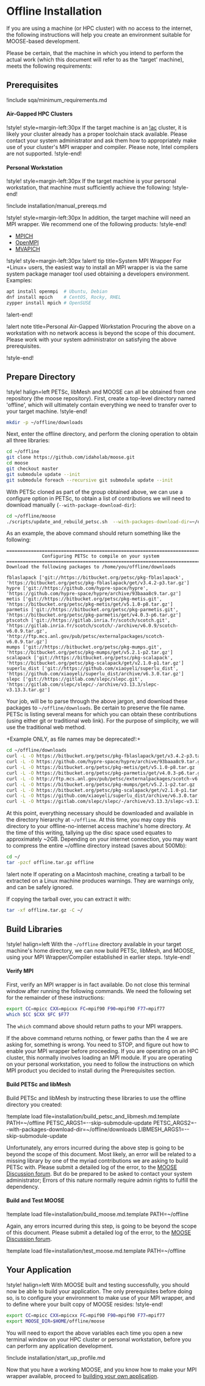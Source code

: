 # Offline Installation

If you are using a machine (or HPC cluster) with no access to the internet, the following
instructions will help you create an environment suitable for MOOSE-based development.

Please be certain, that the machine in which you intend to perform the actual work (which this
document will refer to as the 'target' machine), meets the following requirements:

## Prerequisites

!include sqa/minimum_requirements.md

#### Air-Gapped HPC Clusters

!style! style=margin-left:30px
If the target machine is an [!ac](HPC) cluster, it is likely your cluster already has a proper toolchain
stack available. Please contact your system administrator and ask them how to appropriately make use
of your cluster's MPI wrapper and compiler. Please note, Intel compilers are not supported.
!style-end!

#### Personal Workstation

!style! style=margin-left:30px
If the target machine is your personal workstation, that machine must sufficiently achieve the
following:
!style-end!

!include installation/manual_prereqs.md

!style! style=margin-left:30px
In addition, the target machine will need an MPI wrapper. We recommend one of the following
products:
!style-end!

- [MPICH](https://www.mpich.org/)
- [OpenMPI](https://www.open-mpi.org/)
- [MVAPICH](https://mvapich.cse.ohio-state.edu/)

!style! style=margin-left:30px
!alert! tip title=System MPI Wrapper
For +Linux+ users, the easiest way to install an MPI wrapper is via the same system package manager
tool used obtaining a developers environment. Examples:

```bash
apt install openmpi  # Ubuntu, Debian
dnf install mpich    # CentOS, Rocky, RHEL
zypper install mpich # OpenSUSE
```
!alert-end!

!alert note title=Personal Air-Gapped Workstation
Procuring the above on a workstation with no network access is beyond the scope of this document.
Please work with your system administrator on satisfying the above prerequisites.

!style-end!

## Prepare Directory

!style! halign=left
PETSc, libMesh and MOOSE can all be obtained from one repository (the moose repository). First,
create a top-level directory named 'offline', which will ultimately contain everything we need to
transfer over to your target machine.
!style-end!

```bash
mkdir -p ~/offline/downloads
```

Next, enter the offline directory, and perform the cloning operation to obtain all three libraries:

```bash
cd ~/offline
git clone https://github.com/idaholab/moose.git
cd moose
git checkout master
git submodule update --init
git submodule foreach --recursive git submodule update --init
```

With PETSc cloned as part of the group obtained above, we can use a configure option in PETSc, to
obtain a list of contributions we will need to download manually (`--with-package-download-dir`):

```bash
cd ~/offline/moose
./scripts/update_and_rebuild_petsc.sh  --with-packages-download-dir=~/offline/downloads
```

As an example, the above command should return something like the following:

```pre
===============================================================================
             Configuring PETSc to compile on your system
===============================================================================
Download the following packages to /home/you/offline/downloads

fblaslapack ['git://https://bitbucket.org/petsc/pkg-fblaslapack', 'https://bitbucket.org/petsc/pkg-fblaslapack/get/v3.4.2-p3.tar.gz']
hypre ['git://https://github.com/hypre-space/hypre', 'https://github.com/hypre-space/hypre/archive/93baaa8c9.tar.gz']
metis ['git://https://bitbucket.org/petsc/pkg-metis.git', 'https://bitbucket.org/petsc/pkg-metis/get/v5.1.0-p8.tar.gz']
parmetis ['git://https://bitbucket.org/petsc/pkg-parmetis.git', 'https://bitbucket.org/petsc/pkg-parmetis/get/v4.0.3-p6.tar.gz']
ptscotch ['git://https://gitlab.inria.fr/scotch/scotch.git', 'https://gitlab.inria.fr/scotch/scotch/-/archive/v6.0.9/scotch-v6.0.9.tar.gz', 'http://ftp.mcs.anl.gov/pub/petsc/externalpackages/scotch-v6.0.9.tar.gz']
mumps ['git://https://bitbucket.org/petsc/pkg-mumps.git', 'https://bitbucket.org/petsc/pkg-mumps/get/v5.2.1-p2.tar.gz']
scalapack ['git://https://bitbucket.org/petsc/pkg-scalapack', 'https://bitbucket.org/petsc/pkg-scalapack/get/v2.1.0-p1.tar.gz']
superlu_dist ['git://https://github.com/xiaoyeli/superlu_dist', 'https://github.com/xiaoyeli/superlu_dist/archive/v6.3.0.tar.gz']
slepc ['git://https://gitlab.com/slepc/slepc.git', 'https://gitlab.com/slepc/slepc/-/archive/v3.13.3/slepc-v3.13.3.tar.gz']
```

Your job, will be to parse through the above jargon, and download these packages to
`~/offline/downloads`. Be certain to preserve the file name. PETSc is listing several means for
which you can obtain these contributions (using either git or traditional web link). For the purpose
of simplicity, we will use the traditional web method.

+Example ONLY, as file names may be deprecated!:+

```bash
cd ~/offline/downloads
curl -L -O https://bitbucket.org/petsc/pkg-fblaslapack/get/v3.4.2-p3.tar.gz
curl -L -O https://github.com/hypre-space/hypre/archive/93baaa8c9.tar.gz
curl -L -O https://bitbucket.org/petsc/pkg-metis/get/v5.1.0-p8.tar.gz
curl -L -O https://bitbucket.org/petsc/pkg-parmetis/get/v4.0.3-p6.tar.gz
curl -L -O http://ftp.mcs.anl.gov/pub/petsc/externalpackages/scotch-v6.0.9.tar.gz
curl -L -O https://bitbucket.org/petsc/pkg-mumps/get/v5.2.1-p2.tar.gz
curl -L -O https://bitbucket.org/petsc/pkg-scalapack/get/v2.1.0-p1.tar.gz
curl -L -O https://github.com/xiaoyeli/superlu_dist/archive/v6.3.0.tar.gz
curl -L -O https://gitlab.com/slepc/slepc/-/archive/v3.13.3/slepc-v3.13.3.tar.gz
```

At this point, everything necessary should be downloaded and available in the directory hierarchy at
`~/offline`. At this time, you may copy this directory to your offline-no-internet access machine's
home directory. At the time of this writing, tallying up the disc space used equates to
approximately ~2GB. Depending on your internet connection, you may want to compress the entire
~/offline directory instead (saves about 500Mb):

```bash
cd ~/
tar -pzcf offline.tar.gz offline
```

!alert note
If operating on a Macintosh machine, creating a tarball to be extracted on a Linux machine produces
warnings. They are warnings only, and can be safely ignored.

If copying the tarball over, you can extract it with:

```bash
tar -xf offline.tar.gz -C ~/
```

## Build Libraries

!style! halign=left
With the `~/offline` directory available in your target machine's home directory, we can now build
PETSc, libMesh, and MOOSE, using your MPI Wrapper/Compiler established in earlier steps.
!style-end!

#### Verify MPI

First, verify an MPI wrapper is in fact available. Do not close this terminal window after running
the following commands. We need the following set for the remainder of these instructions:

```bash
export CC=mpicc CXX=mpicxx FC=mpif90 F90=mpif90 F77=mpif77
which $CC $CXX $FC $F77
```

The `which` command above should return paths to your MPI wrappers.

If the above command returns nothing, or fewer paths than the 4 we are asking for, something is
wrong. You need to STOP, and figure out how to enable your MPI wrapper before proceeding. If you are
operating on an HPC cluster, this normally involves loading an MPI module. If you are operating on
your personal workstation, you need to follow the instructions on which MPI product you decided to
install during the Prerequisites section.

#### Build PETSc and libMesh

Build PETSc and libMesh by instructing these libraries to use the offline directory you created:

!template load file=installation/build_petsc_and_libmesh.md.template PATH=~/offline PETSC_ARGS1=--skip-submodule-update PETSC_ARGS2=--with-packages-download-dir=~/offline/downloads LIBMESH_ARGS1=--skip-submodule-update

Unfortunately, any errors incurred during the above step is going to be beyond the scope of this
document. Most likely, an error will be related to a missing library by one of the myriad
contributions we are asking to build PETSc with. Please submit a detailed log of the error, to the
[MOOSE Discussion forum](https://github.com/idaholab/moose/discussions). But do be prepared to be
asked to contact your system administrator; Errors of this nature normally require admin rights to
fulfill the dependency.

#### Build and Test MOOSE

!template load file=installation/build_moose.md.template PATH=~/offline

Again, any errors incurred during this step, is going to be beyond the scope of this document.
Please submit a detailed log of the error, to the
[MOOSE Discussion forum](https://github.com/idaholab/moose/discussions).

!template load file=installation/test_moose.md.template PATH=~/offline

## Your Application

!style! halign=left
With MOOSE built and testing successfully, you should now be able to build your application. The
only prerequisites before doing so, is to configure your environment to make use of your MPI
wrapper, and to define where your built copy of MOOSE resides:
!style-end!

```bash
export CC=mpicc CXX=mpicxx FC=mpif90 F90=mpif90 F77=mpif77
export MOOSE_DIR=$HOME/offline/moose
```

You will need to export the above variables each time you open a new terminal window on your HPC
cluster or personal workstation, before you can perform any application development.

!include installation/start_up_profile.md

Now that you have a working MOOSE, and you know how to make your MPI wrapper available, proceed to
[building your own application](installation/offline_new_users.md).
